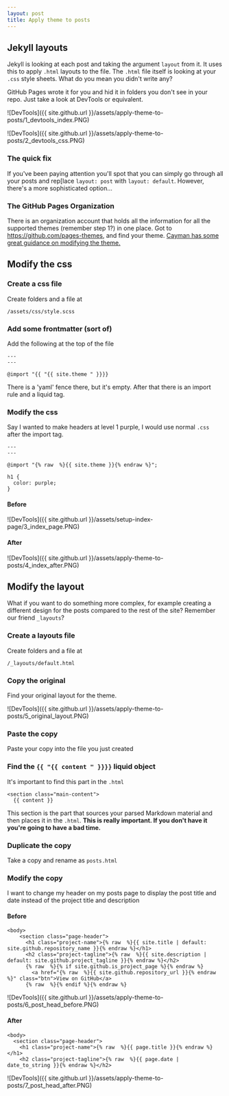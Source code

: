 ```yaml
---
layout: post
title: Apply theme to posts
---
```


## Jekyll layouts

Jekyll is looking at each post and taking the argument `layout` from it. It uses this to apply `.html` layouts to the file. The `.html` file itself is looking at your `.css` style sheets. What do you mean you didn't write any?

GitHub Pages wrote it for you and hid it in folders you don't see in your repo. Just take a look at DevTools or equivalent.

![DevTools]({{ site.github.url }}/assets/apply-theme-to-posts/1_devtools_index.PNG)

![DevTools]({{ site.github.url }}/assets/apply-theme-to-posts/2_devtools_css.PNG)

### The quick fix

If you've been paying attention you'll spot that you can simply go through all your posts and rep[lace `layout: post` with `layout: default`. However, there's a more sophisticated option...

### The GitHub Pages Organization

There is an organization account that holds all the information for all the supported themes (remember step 1?) in one place. Got to https://github.com/pages-themes, and find your theme. [Cayman has some great guidance on modifying the theme.](https://github.com/pages-themes/cayman)

## Modify the css

### Create a css file

Create folders and a file at

```
/assets/css/style.scss
```

### Add some frontmatter (sort of)

Add the following at the top of the file

```
---
---

@import "{{ "{{ site.theme " }}}}
```

There is a 'yaml' fence there, but it's empty. After that there is an import rule and a liquid tag.

### Modify the css

Say I wanted to make headers at level 1 purple, I would use normal `.css` after the import tag.

```
---
---

@import "{% raw  %}{{ site.theme }}{% endraw %}";

h1 {
  color: purple;
}
```

#### Before

![DevTools]({{ site.github.url }}/assets/setup-index-page/3_index_page.PNG)

#### After

![DevTools]({{ site.github.url }}/assets/apply-theme-to-posts/4_index_after.PNG)

## Modify the layout

What if you want to do something more complex, for example creating a different design for the posts compared to the rest of the site? Remember our friend `_layouts`?

### Create a layouts file

Create folders and a file at

```
/_layouts/default.html
```

### Copy the original

Find your original layout for the theme.

![DevTools]({{ site.github.url }}/assets/apply-theme-to-posts/5_original_layout.PNG)

### Paste the copy

Paste your copy into the file you just created

### Find the `{{ "{{ content " }}}}` liquid object

It's important to find this part in the `.html`

```
<section class="main-content">
  {{ content }}
```

This section is the part that sources your parsed Markdown material and then places it in the `.html`. __This is really important. If you don't have it you're going to have a bad time.__

### Duplicate the copy

Take a copy and rename as `posts.html`

### Modify the copy

I want to change my header on my posts page to display the post title and date instead of the project title and description

#### Before

```
<body>
    <section class="page-header">
      <h1 class="project-name">{% raw  %}{{ site.title | default: site.github.repository_name }}{% endraw %}</h1>
      <h2 class="project-tagline">{% raw  %}{{ site.description | default: site.github.project_tagline }}{% endraw %}</h2>
      {% raw  %}{% if site.github.is_project_page %}{% endraw %}
        <a href="{% raw  %}{{ site.github.repository_url }}{% endraw %}" class="btn">View on GitHub</a>
      {% raw  %}{% endif %}{% endraw %}
```
![DevTools]({{ site.github.url }}/assets/apply-theme-to-posts/6_post_head_before.PNG)

#### After

```
<body>
  <section class="page-header">
    <h1 class="project-name">{% raw  %}{{ page.title }}{% endraw %}</h1>
    <h2 class="project-tagline">{% raw  %}{{ page.date | date_to_string }}{% endraw %}</h2>
```
![DevTools]({{ site.github.url }}/assets/apply-theme-to-posts/7_post_head_after.PNG)
